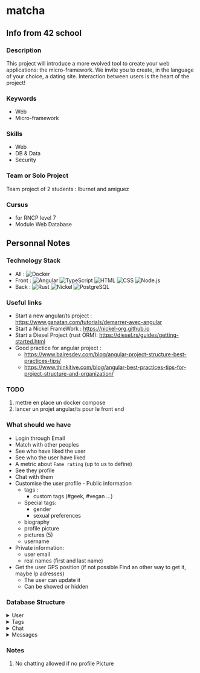# matcha
## Info from 42 school
### Description
This project will introduce a more evolved tool to create your web applications: the micro-framework. We invite you to create, in the language of your choice, a dating site. Interaction between users is the heart of the project! 

### Keywords
* Web
* Micro-framework 

### Skills
* Web
* DB & Data
* Security 

### Team or Solo Project
Team project of 2 students : lburnet and amiguez

### Cursus
* for RNCP level 7
* Module Web Database

## Personnal Notes
### Technology Stack
* All : ![Docker](https://img.shields.io/badge/docker-%230db7ed.svg?style=for-the-badge&logo=docker&logoColor=white)
* Front : ![Angular](https://img.shields.io/badge/Angular-DD0031?style=for-the-badge&logo=angular&logoColor=white)	![TypeScript](https://img.shields.io/badge/TypeScript-007ACC?style=for-the-badge&logo=typescript&logoColor=white)	![HTML](https://img.shields.io/badge/HTML5-E34F26?style=for-the-badge&logo=html5&logoColor=white)	![CSS](https://img.shields.io/badge/CSS-239120?&style=for-the-badge&logo=css3&logoColor=white)	![Node.js](https://img.shields.io/badge/Node.js-43853D?style=for-the-badge&logo=node.js&logoColor=white)
* Back : ![Rust](https://img.shields.io/badge/rust-%23000000.svg?style=for-the-badge&logo=rust&logoColor=white) ![Nickel](https://img.shields.io/badge/Nickel-%23000000.svg?style=for-the-badge&logo=rust&logoColor=white) ![PostgreSQL](https://img.shields.io/badge/postgresql-4169e1?style=for-the-badge&logo=postgresql&logoColor=white)

### Useful links
* Start a new angular/ts project : https://www.ganatan.com/tutorials/demarrer-avec-angular
* Start a Nickel FrameWork : https://nickel-org.github.io
* Start a Diesel Project (rust ORM): https://diesel.rs/guides/getting-started.html
* Good practice for angular project : 
  * https://www.bairesdev.com/blog/angular-project-structure-best-practices-tips/
  * https://www.thinkitive.com/blog/angular-best-practices-tips-for-project-structure-and-organization/

### TODO
1. mettre en place un docker compose
2. lancer un projet angular/ts pour le front end

### What should we have 
 - Login through Email
 - Match with other peoples
 - See who have liked the user
 - See who the user have liked
 - A metric about `Fame rating` (up to us to define)
 - See they profile
 - Chat with them
 - Customise the user profile - Public information
   - tags :
     - custom tags (#geek, #vegan ...)
   - Special tags:
     - gender
     - sexual preferences
   - biography
   - profile picture
   - pictures (5)
   - username
 - Private information:
   - user email
   - real names (first and last name)
 - Get the user GPS position (if not possible Find an other way to get it, maybe Ip adresses)
   - The user can update it
   - Can be showed or hidden


### Database Structure

<details>
<summary> User </summary>

- Username
- Email
- First name
- Last name
- Biography
- tag List
- Simped list (Other User that liked the user)
- Liked list (Other User that the user Liked)

</details>


<details>
<summary> Tags </summary>

- name
</details>


<details>
<summary> Chat </summary>

 - User 1
 - User 1
 - Message List
</details>

<details>
<summary> Messages </summary>
 
- Content
- Sending time

</details>



### Notes

1. No chatting allowed if no profile Picture

